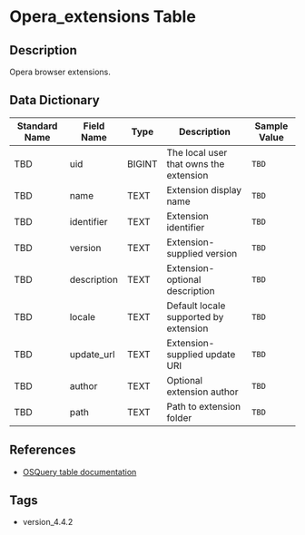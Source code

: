 # Opera_extensions Table

## Description
Opera browser extensions.

## Data Dictionary
|Standard Name|Field Name|Type|Description|Sample Value|
|---|---|---|---|---|
|TBD|uid|BIGINT|The local user that owns the extension|`TBD`|
|TBD|name|TEXT|Extension display name|`TBD`|
|TBD|identifier|TEXT|Extension identifier|`TBD`|
|TBD|version|TEXT|Extension-supplied version|`TBD`|
|TBD|description|TEXT|Extension-optional description|`TBD`|
|TBD|locale|TEXT|Default locale supported by extension|`TBD`|
|TBD|update_url|TEXT|Extension-supplied update URI|`TBD`|
|TBD|author|TEXT|Optional extension author|`TBD`|
|TBD|path|TEXT|Path to extension folder|`TBD`|

## References
* [OSQuery table documentation](https://osquery.io/schema/current#opera_extensions)

## Tags
* version_4.4.2